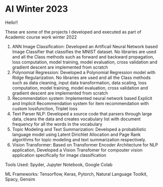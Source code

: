 # AI Winter 2023

Hello!!

These are some of the projects I developed and executed as part of Academic course work winter 2022

1. ANN Image Classification: Developed an Artificail Neural Network based Image Classifier that classifies the MNIST dataset. No libraries are used and all the Class methods such as forward and backward propagation, loss computation, model training, model evaluation, cross validation and gradient descent are implemented from scratch
2. Polynomial Regression: Developed a Polynomial Regression model with Ridge Regularization. No libraries are used and all the Class methods such as data cleaning, input data transformation, data scaling, loss computation, model training, model evaluation, cross validation and gradient descent are implemented from scratch
3. Recommendation system: Implemented neural network based Explicit and Implicit Recommendation system for item recommendation with custom lossfunction, Triplet loss
4. Text Parser NLP: Developed a source code that parsers through large data, cleans the data and creates vocabulary list with document frequency for all the words in the vocabulary
5. Topic Modeling and Text Summarization: Developed a probabilistic language model using Latent Dirichlet Allocation and Page Rank algorithms for topic modeling and text summarization respectively.
6. Vision Transformer: Based on Transformer Encoder Architecture for NLP application, Developed a Vision Transfomer for compouter vision application specifically for image classification 


Tools Used: Spyder, Jupyter Notebook, Google Colab

ML Frameworks: Tensorflow, Keras, Pytorch, Natural Language Toolkit, Spacy, Gensim
